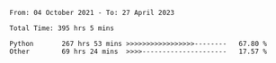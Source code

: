 <!--START_SECTION:waka-->

```text
From: 04 October 2021 - To: 27 April 2023

Total Time: 395 hrs 5 mins

Python       267 hrs 53 mins >>>>>>>>>>>>>>>>>--------   67.80 %
Other        69 hrs 24 mins  >>>>---------------------   17.57 %
```

<!--END_SECTION:waka-->
